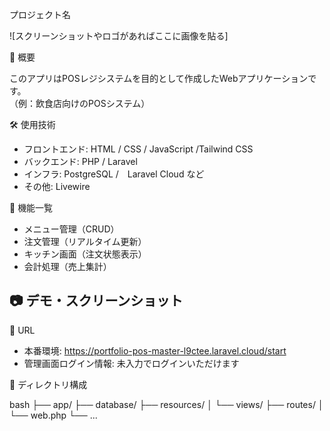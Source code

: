 プロジェクト名

![スクリーンショットやロゴがあればここに画像を貼る]

📌 概要

このアプリはPOSレジシステムを目的として作成したWebアプリケーションです。  
（例：飲食店向けのPOSシステム）

🛠 使用技術

- フロントエンド: HTML / CSS / JavaScript /Tailwind CSS
- バックエンド: PHP / Laravel
- インフラ: PostgreSQL /　Laravel Cloud など
- その他: Livewire

🚀 機能一覧

- メニュー管理（CRUD）
- 注文管理（リアルタイム更新）
- キッチン画面（注文状態表示）
- 会計処理（売上集計）

## 📷 デモ・スクリーンショット



🔗 URL

- 本番環境: https://portfolio-pos-master-l9ctee.laravel.cloud/start
- 管理画面ログイン情報: 未入力でログインいただけます

📁 ディレクトリ構成

bash
├── app/
├── database/
├── resources/
│   └── views/
├── routes/
│   └── web.php
└── ...

